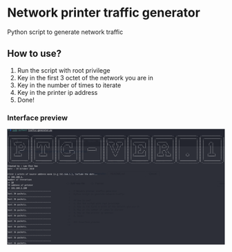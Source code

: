 # Network printer traffic generator
Python script to generate network traffic

## How to use?
1. Run the script with root privilege
2. Key in the first 3 octet of the network you are in
3. Key in the number of times to iterate
4. Key in the printer ip address
5. Done!

### Interface preview
![User Interface Image](https://github.com/0x4F776C/network-printer-traffic-generator/blob/main/PTG.png)
